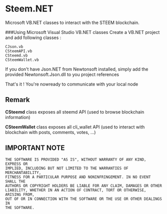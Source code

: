# Steem.NET

Microsoft VB.NET classes to interact with the STEEM blockchain.

###Using Microsoft Visual Studio VB.NET classes
Create a VB.NET project and add following classes :
```
CJson.vb
CSteemAPI.vb
CSteemd.vb
CSteemWallet.vb
```

If you don't have Json.NET from Newtonsoft installed, simply add the provided Newtonsoft.Json.dll to you project references

That's it ! You're nowready to communicate with your local node 

## Remark
**CSteemd** class exposes all steemd API (used to browse blockchain information)

**CSteemWallet** class exposes all cli_wallet API (used to interact with blockchain with posts, comments, votes, ...) 

## IMPORTANT NOTE

    THE SOFTWARE IS PROVIDED "AS IS", WITHOUT WARRANTY OF ANY KIND, EXPRESS OR
    IMPLIED, INCLUDING BUT NOT LIMITED TO THE WARRANTIES OF MERCHANTABILITY,
    FITNESS FOR A PARTICULAR PURPOSE AND NONINFRINGEMENT. IN NO EVENT SHALL THE
    AUTHORS OR COPYRIGHT HOLDERS BE LIABLE FOR ANY CLAIM, DAMAGES OR OTHER
    LIABILITY, WHETHER IN AN ACTION OF CONTRACT, TORT OR OTHERWISE, ARISING FROM,
    OUT OF OR IN CONNECTION WITH THE SOFTWARE OR THE USE OR OTHER DEALINGS IN
    THE SOFTWARE.

